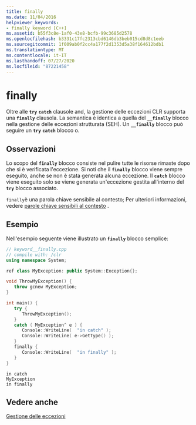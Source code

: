 ```yaml
---
title: finally
ms.date: 11/04/2016
helpviewer_keywords:
- finally keyword [C++]
ms.assetid: b55f3c8e-1af0-43e8-bcfb-99c3685d2578
ms.openlocfilehash: b3331c17fc2313cbd6146db3beb015cd8d8c1eeb
ms.sourcegitcommit: 1f009ab0f2cc4a177f2d1353d5a38f164612bdb1
ms.translationtype: MT
ms.contentlocale: it-IT
ms.lasthandoff: 07/27/2020
ms.locfileid: "87221458"
---
```

# <a name="finally"></a>finally

Oltre alle **`try`** **`catch`** clausole and, la gestione delle eccezioni CLR supporta una **`finally`** clausola. La semantica è identica a quella del **`__finally`** blocco nella gestione delle eccezioni strutturata (SEH). Un **`__finally`** blocco può seguire un **`try`** **`catch`** blocco o.

## <a name="remarks"></a>Osservazioni

Lo scopo del **`finally`** blocco consiste nel pulire tutte le risorse rimaste dopo che si è verificata l'eccezione. Si noti che il **`finally`** blocco viene sempre eseguito, anche se non è stata generata alcuna eccezione. Il **`catch`** blocco viene eseguito solo se viene generata un'eccezione gestita all'interno del **`try`** blocco associato.

`finally`è una parola chiave sensibile al contesto; Per ulteriori informazioni, vedere [parole chiave sensibili al contesto](../extensions/context-sensitive-keywords-cpp-component-extensions.md) .

## <a name="example"></a>Esempio

Nell'esempio seguente viene illustrato un **`finally`** blocco semplice:

```cpp
// keyword__finally.cpp
// compile with: /clr
using namespace System;

ref class MyException: public System::Exception{};

void ThrowMyException() {
   throw gcnew MyException;
}

int main() {
   try {
      ThrowMyException();
   }
   catch ( MyException^ e ) {
      Console::WriteLine(  "in catch" );
      Console::WriteLine( e->GetType() );
   }
   finally {
      Console::WriteLine(  "in finally" );
   }
}
```

```Output
in catch
MyException
in finally
```

## <a name="see-also"></a>Vedere anche

[Gestione delle eccezioni](../extensions/exception-handling-cpp-component-extensions.md)
